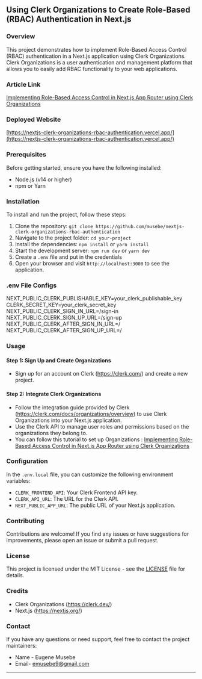 ## Using Clerk Organizations to Create Role-Based (RBAC) Authentication in Next.js

 

### Overview

This project demonstrates how to implement Role-Based Access Control (RBAC) authentication in a Next.js application using Clerk Organizations. Clerk Organizations is a user authentication and management platform that allows you to easily add RBAC functionality to your web applications.

### Article Link 

[Implementing Role-Based Access Control in Next.js App Router using Clerk Organizations](https://dev.to/musebe/implementing-role-based-access-control-in-nextjs-app-router-using-clerk-organizations-566g)
### Deployed Website

[https://nextjs-clerk-organizations-rbac-authentication.vercel.app/](https://nextjs-clerk-organizations-rbac-authentication.vercel.app/)



### Prerequisites

Before getting started, ensure you have the following installed:

- Node.js (v14 or higher)
- npm or Yarn

### Installation

To install and run the project, follow these steps:

1. Clone the repository: `git clone https://github.com/musebe/nextjs-clerk-organizations-rbac-authentication`
2. Navigate to the project folder: `cd your-project`
3. Install the dependencies: `npm install` or `yarn install`
4. Start the development server: `npm run dev` or `yarn dev`
5. Create a `.env` file and put in the credentials
5. Open your browser and visit `http://localhost:3000` to see the application.


### .env File Configs

NEXT_PUBLIC_CLERK_PUBLISHABLE_KEY=your_clerk_publishable_key
CLERK_SECRET_KEY=your_clerk_secret_key
NEXT_PUBLIC_CLERK_SIGN_IN_URL=/sign-in
NEXT_PUBLIC_CLERK_SIGN_UP_URL=/sign-up
NEXT_PUBLIC_CLERK_AFTER_SIGN_IN_URL=/
NEXT_PUBLIC_CLERK_AFTER_SIGN_UP_URL=/


### Usage

#### Step 1: Sign Up and Create Organizations

- Sign up for an account on Clerk (https://clerk.com/) and create a new project.

#### Step 2: Integrate Clerk Organizations

- Follow the integration guide provided by Clerk (https://clerk.com/docs/organizations/overview) to use Clerk Organizations into your Next.js application.
- Use the Clerk API to manage user roles and permissions based on the organizations they belong to.
- You can follow this tutorial to set up Organizations : [Implementing Role-Based Access Control in Next.js App Router using Clerk Organizations](https://dev.to/musebe/implementing-role-based-access-control-in-nextjs-app-router-using-clerk-organizations-566g)

### Configuration

In the `.env.local` file, you can customize the following environment variables:

- `CLERK_FRONTEND_API`: Your Clerk Frontend API key.
- `CLERK_API_URL`: The URL for the Clerk API.
- `NEXT_PUBLIC_APP_URL`: The public URL of your Next.js application.

### Contributing

Contributions are welcome! If you find any issues or have suggestions for improvements, please open an issue or submit a pull request.

### License

This project is licensed under the MIT License - see the [LICENSE](LICENSE) file for details.

### Credits

- Clerk Organizations (https://clerk.dev/)
- Next.js (https://nextjs.org/)

### Contact

If you have any questions or need support, feel free to contact the project maintainers:

- Name - Eugene Musebe
- Email- emusebe9@gmail.com

---

